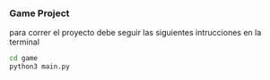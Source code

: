 ### Game Project 

para correr el proyecto debe seguir las siguientes intrucciones en la terminal
```sh
cd game
python3 main.py
```